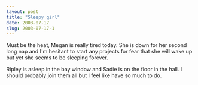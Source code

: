 ```yaml
---
layout: post
title: "Sleepy girl"
date: 2003-07-17
slug: 2003-07-17-1
---
```


Must be the heat, Megan is really tired today.  She is down for her second long nap and I&apos;m hesitant to start any projects for fear that she will wake up but yet she seems to be sleeping forever.

Ripley is asleep in the bay window and Sadie is on the floor in the hall.  I should probably join them all but I feel like  have so much to do.


